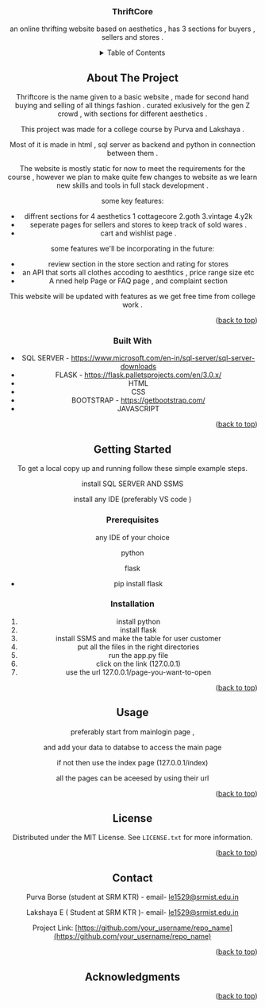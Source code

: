 <!-- PROJECT LOGO -->
<br />
<div align="center">
     
    

  <h3 align="center">ThriftCore</h3>

  <p align="center">
    an online thrifting website based on aesthetics , has 3 sections for buyers , sellers and stores . 
    


<!-- TABLE OF CONTENTS -->
<details>
  <summary>Table of Contents</summary>
  <ol>
    <li>
      <a href="#about-the-project">About The Project</a>
      <ul>
        <li><a href="#built-with">Built With</a></li>
      </ul>
    </li>
    <li>
      <a href="#getting-started">Getting Started</a>
      <ul>
        <li><a href="#prerequisites">Prerequisites</a></li>
        <li><a href="#installation">Installation</a></li>
      </ul>
    </li>
    <li><a href="#usage">Usage</a></li>
    <li><a href="#license">License</a></li>
    <li><a href="#contact">Contact</a></li>
    <li><a href="#acknowledgments">Acknowledgments</a></li>
  </ol>
</details>



<!-- ABOUT THE PROJECT -->
## About The Project

<!--[![Product Name Screen Shot][product-screenshot]](https://example.com)-->

Thriftcore is the name given to a basic website , made for second hand buying and selling of all things fashion . curated exlusively for the gen Z crowd , with sections for different aesthetics .


This project was made for a college course by Purva and Lakshaya .


Most of it is made in html , sql server as backend and python in connection between them . 


The website is mostly static for now to meet the requirements for the course , however we plan to make quite few changes to website as we learn new skills and tools in full stack development .

some key features:
* diffrent sections for 4 aesthetics 1 cottagecore 2.goth 3.vintage 4.y2k
* seperate pages for sellers and stores to keep track of sold wares .
* cart and wishlist page . 

some features we'll be incorporating in the future:
* review section in the store section and rating for stores 
* an API that sorts all clothes accoding to aesthtics , price range size etc 
* A nned help Page or FAQ page , and complaint section 

This website will be updated with features as we get free time from college work . 



<p align="right">(<a href="#readme-top">back to top</a>)</p>



### Built With


* SQL SERVER - https://www.microsoft.com/en-in/sql-server/sql-server-downloads
* FLASK - https://flask.palletsprojects.com/en/3.0.x/
* HTML
* CSS
* BOOTSTRAP - https://getbootstrap.com/
* JAVASCRIPT 


<p align="right">(<a href="#readme-top">back to top</a>)</p>



<!-- GETTING STARTED -->
## Getting Started


To get a local copy up and running follow these simple example steps.

install SQL SERVER AND SSMS 


install any IDE (preferably VS code  )

### Prerequisites

any IDE of your choice 

python 


flask

* pip install flask



### Installation


1. install python
2. install flask 
3. install SSMS and make the table for user customer 
4. put all the files in the right directories 
5. run the app.py file 
6. click on the link (127.0.0.1)
7. use the url 127.0.0.1/page-you-want-to-open

<p align="right">(<a href="#readme-top">back to top</a>)</p>



<!-- USAGE EXAMPLES -->
## Usage

preferably start from mainlogin page , 

and add your data to databse to access the main page 


if not then use the index page (127.0.0.1/index)


all the pages can be aceesed by using their url

<p align="right">(<a href="#readme-top">back to top</a>)</p>


<!-- LICENSE -->
## License

Distributed under the MIT License. See `LICENSE.txt` for more information.

<p align="right">(<a href="#readme-top">back to top</a>)</p>



<!-- CONTACT -->
## Contact

Purva Borse (student at SRM KTR) - email- le1529@srmist.edu.in


Lakshaya E ( Student at SRM KTR )- email- le1529@srmist.edu.in


Project Link: [https://github.com/your_username/repo_name](https://github.com/your_username/repo_name)

<p align="right">(<a href="#readme-top">back to top</a>)</p>



<!-- ACKNOWLEDGMENTS -->
## Acknowledgments

<p align="right">(<a href="#readme-top">back to top</a>)</p>



